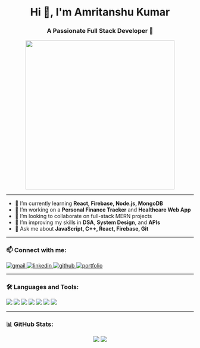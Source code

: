 <h1 align="center">Hi 👋, I'm Amritanshu Kumar</h1>
<h3 align="center">A Passionate Full Stack Developer 🚀</h3>

<p align="center">
  <img src="https://raw.githubusercontent.com/abhisheknaiidu/abhisheknaiidu/master/code.gif" width="400" />
</p>

---

- 🌱 I’m currently learning **React, Firebase, Node.js, MongoDB**
- 🔭 I’m working on a **Personal Finance Tracker** and **Healthcare Web App**
- 🤝 I’m looking to collaborate on full-stack MERN projects
- 🧠 I’m improving my skills in **DSA**, **System Design**, and **APIs**
- 💬 Ask me about **JavaScript, C++, React, Firebase, Git**

---

### 📫 Connect with me:

<p align="left">
  <a href="mailto:ronikkumar2004@gmail.com">
    <img src="https://img.shields.io/badge/Gmail-D14836?style=for-the-badge&logo=gmail&logoColor=white" alt="gmail"/>
  </a>
  <a href="https://www.linkedin.com/in/2004-amritanshu/" target="_blank">
    <img src="https://img.shields.io/badge/LinkedIn-0077B5?style=for-the-badge&logo=linkedin&logoColor=white" alt="linkedin"/>
  </a>
  <a href="https://github.com/AmritanshuKumar20" target="_blank">
    <img src="https://img.shields.io/badge/GitHub-181717?style=for-the-badge&logo=github&logoColor=white" alt="github"/>
  </a>
  
  </a>
  <a href="https://amritanshukumar20.github.io/Portfolio/" target="_blank">
    <img src="https://img.shields.io/badge/Portfolio-12100E?style=for-the-badge&logo=vercel&logoColor=white" alt="portfolio"/>
  </a>
</p>

---

### 🛠️ Languages and Tools:

<p align="left">
  <img src="https://img.icons8.com/color/48/000000/javascript.png"/>
  <img src="https://img.icons8.com/color/48/000000/react-native.png"/>
  <img src="https://img.icons8.com/color/48/000000/nodejs.png"/>
  <img src="https://img.icons8.com/color/48/000000/firebase.png"/>
  <img src="https://img.icons8.com/color/48/000000/mongodb.png"/>
  <img src="https://img.icons8.com/color/48/000000/c-plus-plus-logo.png"/>
  <img src="https://img.icons8.com/color/48/000000/git.png"/>
</p>

---

### 📊 GitHub Stats:

<p align="center">
  <img src="https://github-readme-stats.vercel.app/api?username=AmritanshuKumar20&show_icons=true&theme=radical" />
  <img src="https://github-readme-stats.vercel.app/api/top-langs/?username=AmritanshuKumar20&layout=compact&theme=radical" />
</p>



